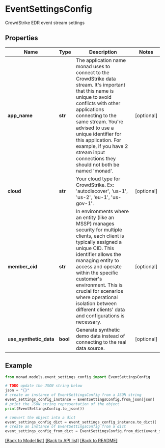 # EventSettingsConfig

CrowdStrike EDR event stream settings

## Properties

Name | Type | Description | Notes
------------ | ------------- | ------------- | -------------
**app_name** | **str** | The application name monad uses to connect to the CrowdStrike data stream. It&#39;s important that this name is unique to avoid conflicts with other applications connecting to the same stream. You&#39;re advised to use a unique identifier for this application. For example, if you have 2 stream input connections they should not both be named &#39;monad&#39;. | [optional] 
**cloud** | **str** | Your cloud type for CrowdStrike. Ex: &#39;autodiscover&#39;, &#39;us-1&#39;, &#39;us-2&#39;, &#39;eu-1&#39;, &#39;us-gov-1&#39;. | [optional] 
**member_cid** | **str** | In environments where an entity (like an MSSP) manages security for multiple clients, each client is typically assigned a unique CID. This identifier allows the managing entity to access and operate within the specific customer&#39;s environment. This is crucial for scenarios where operational isolation between different clients&#39; data and configurations is necessary. | [optional] 
**use_synthetic_data** | **bool** | Generate synthetic demo data instead of connecting to the real data source. | [optional] 

## Example

```python
from monad.models.event_settings_config import EventSettingsConfig

# TODO update the JSON string below
json = "{}"
# create an instance of EventSettingsConfig from a JSON string
event_settings_config_instance = EventSettingsConfig.from_json(json)
# print the JSON string representation of the object
print(EventSettingsConfig.to_json())

# convert the object into a dict
event_settings_config_dict = event_settings_config_instance.to_dict()
# create an instance of EventSettingsConfig from a dict
event_settings_config_from_dict = EventSettingsConfig.from_dict(event_settings_config_dict)
```
[[Back to Model list]](../README.md#documentation-for-models) [[Back to API list]](../README.md#documentation-for-api-endpoints) [[Back to README]](../README.md)


